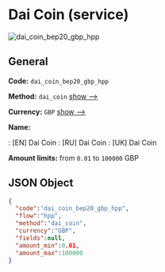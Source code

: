 
# Dai Coin (service) 
![dai_coin_bep20_gbp_hpp](https://static.openfintech.io/payment_methods/dai_coin_bep20_gbp_hpp/logo.svg?w=400&c=v0.59.26#w200)  

## General 
 
**Code:** `dai_coin_bep20_gbp_hpp` 
 
**Method:** `dai_coin` 
 [show -->](/payment-methods/dai_coin/) 
 
**Currency:** `GBP` [show -->](/currencies/GBP/) 
 
**Name:** 
 
:	[EN] Dai Coin 
:	[RU] Dai Coin 
:	[UK] Dai Coin 
 
**Amount limits:** from `0.01` to `100000` GBP 

## JSON Object 

```json
{
  "code":"dai_coin_bep20_gbp_hpp",
  "flow":"hpp",
  "method":"dai_coin",
  "currency":"GBP",
  "fields":null,
  "amount_min":0.01,
  "amount_max":100000
}
```  
